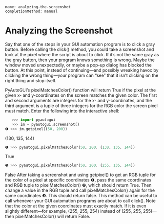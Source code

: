 ```ngMeta
name: analyzing-the-screenshot
completionMethod: manual
```
# Analyzing the Screenshot
Say that one of the steps in your GUI automation program is to click a gray button. Before calling the click() method, you could take a screenshot and look at the pixel where the script is about to click. If it’s not the same gray as the gray button, then your program knows something is wrong. Maybe the window moved unexpectedly, or maybe a pop-up dialog has blocked the button. At this point, instead of continuing—and possibly wreaking havoc by clicking the wrong thing—your program can “see” that it isn’t clicking on the right thing and stop itself.

PyAutoGUI’s pixelMatchesColor() function will return True if the pixel at the given x- and y-coordinates on the screen matches the given color. The first and second arguments are integers for the x- and y-coordinates, and the third argument is a tuple of three integers for the RGB color the screen pixel must match. Enter the following into the interactive shell:

```python
   >>> import pyautogui
   >>> im = pyautogui.screenshot()
❶ >>> im.getpixel((50, 200))
```
   (130, 135, 144)
```python
❷ >>> pyautogui.pixelMatchesColor(50, 200, (130, 135, 144))
```
   True
```python
❸ >>> pyautogui.pixelMatchesColor(50, 200, (255, 135, 144))
```
   False
After taking a screenshot and using getpixel() to get an RGB tuple for the color of a pixel at specific coordinates ❶, pass the same coordinates and RGB tuple to pixelMatchesColor() ❷, which should return True. Then change a value in the RGB tuple and call pixelMatchesColor() again for the same coordinates ❸. This should return false. This method can be useful to call whenever your GUI automation programs are about to call click(). Note that the color at the given coordinates must exactly match. If it is even slightly different—for example, (255, 255, 254) instead of (255, 255, 255)—then pixelMatchesColor() will return False.